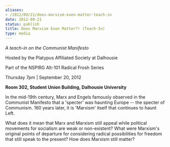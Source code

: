 ```yaml
---
aliases:
- /2012/09/21/does-marxism-even-matter-teach-in
date: 2012-09-21
status: publish
title: Does Marxism Even Matter?! (Teach-In)
type: media
---
```

*A teach-in on the Communist Manifesto*

Hosted by the Platypus Affiliated Society at Dalhousie

Part of the NSPIRG Alt-101 Radical Frosh Series

Thursday 7pm | September 20, 2012

**Room 302, Student Union Building, Dalhousie University**

In the mid-19th century, Marx and Engels famously observed in the Communist Manifesto that a 'specter' was haunting Europe -- the specter of Communism. 160 years later, it is 'Marxism' itself that continues to haunt Left.

What does it mean that Marx and Marxism still appeal while political movements for socialism are weak or non-existent? What were Marxism's original points of departure for considering radical possibilities for freedom that still speak to the present? How does Marxism still matter?

